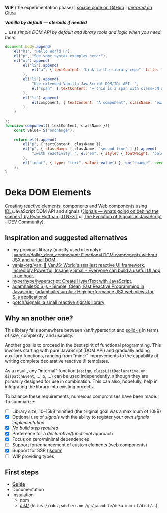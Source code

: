 **WIP** (the experimentation phase) | [source code on GitHub](https://github.com/jaandrle/deka-dom-el) | [*mirrored* on Gitea](https://gitea.jaandrle.cz/jaandrle/deka-dom-el)

***Vanilla by default — steroids if needed***

*…use simple DOM API by default and library tools and logic when you need them*

```js
document.body.append(
	el("h1", "Hello World 👋"),
	el("p", "See some syntax examples here:"),
	el("ul").append(
		el("li").append(
			el("a", { textContent: "Link to the library repo", title: "Deka DOM El — GitHub", href: "https://github.com/jaandrle/deka-dom-el" })
		),
		el("li").append(
			"Use extended Vanilla JavaScript DOM/IDL API: ",
			el("span", { textContent: "» this is a span with class=cN and data-a=A, data-b=B «", className: "cN", dataset: { a: "A", b: "B" } })
		),
		el("li").append(
			el(component, { textContent: "A component", className: "example" }, on("change", console.log))
		)
	)
	
);
function component({ textContent, className }){
	const value= S("onchange");
	
	return el().append(
		el("p", { textContent, className }),
		el("p", { className: [ className, "second-line" ] }).append(
			"…with reactivity: ", el("em", { style: { fontWeight: "bold" }, ariaset: { live: "polite" }, textContent: value }),
		),
		el("input", { type: "text", value: value() }, on("change", event=> value(event.target.value)))
	);
}
```
# Deka DOM Elements
Creating reactive elements, components and Web components using [IDL](https://developer.mozilla.org/en-US/docs/Glossary/IDL)/JavaScript DOM API and signals ([Signals — whats going on behind the scenes | by Ryan Hoffnan |
ITNEXT](https://itnext.io/signals-whats-going-on-behind-the-scenes-ec858589ea63) or [The Evolution of Signals in JavaScript - DEV Community](https://dev.to/this-is-learning/the-evolution-of-signals-in-javascript-8ob)).

## Inspiration and suggested alternatives
- my previous library (mostly used internaly): [jaandrle/dollar_dom_component: Functional DOM components without JSX and virtual DOM.](https://github.com/jaandrle/dollar_dom_component)
- [vanjs-org/van: 🍦 VanJS: World's smallest reactive UI framework. Incredibly Powerful, Insanely Small - Everyone can build a useful UI app in an hour.](https://github.com/vanjs-org/van)
- [hyperhype/hyperscript: Create HyperText with JavaScript.](https://github.com/hyperhype/hyperscript)
- [adamhaile/S: S.js - Simple, Clean, Fast Reactive Programming in Javascript](https://github.com/adamhaile/S) ([adamhaile/surplus: High performance JSX web views for S.js applications](https://github.com/adamhaile/surplus))
- [potch/signals: a small reactive signals library](https://github.com/potch/signals)

## Why an another one?
This library falls somewhere between van/hyperscript and [solid-js](https://github.com/solidjs/solid) in terms of size, complexity,
and usability.

Another goal is to proceed in the best spirit of functional programming. This involves starting with
pure JavaScript (DOM API) and gradually adding auxiliary functions, ranging from “minor” improvements
to the capability of writing complete declarative reactive UI templates.

As a result, any “internal” function (`assign`, `classListDeclarative`, `on`, `dispatchEvent`, …, `S`, …)
can be used independently, although they are primarily designed for use in combination.  This can also,
hopefully, help in integrating the library into existing projects.

To balance these requirements, numerous compromises have been made. To summarize:
- [ ] Library size: 10–15kB minified (the original goal was a maximum of 10kB)
- [x] Optional use of *signals* with the ability to register *your own signals implementation*
- [x] *No build step required*
- [x] Preference for a *declarative/functional* approach
- [x] Focus on zero/minimal dependencies
- [ ] Support for/enhancement of custom elements (web components)
- [x] Support for SSR ([jsdom](https://github.com/jsdom/jsdom))
- [ ] WIP providing types

## First steps
- [**Guide**](https://jaandrle.github.io/deka-dom-el)
- Documentation
- Instalation
	- npm
	- [dist/](dist/) (`https://cdn.jsdelivr.net/gh/jaandrle/deka-dom-el/dist/`…)
